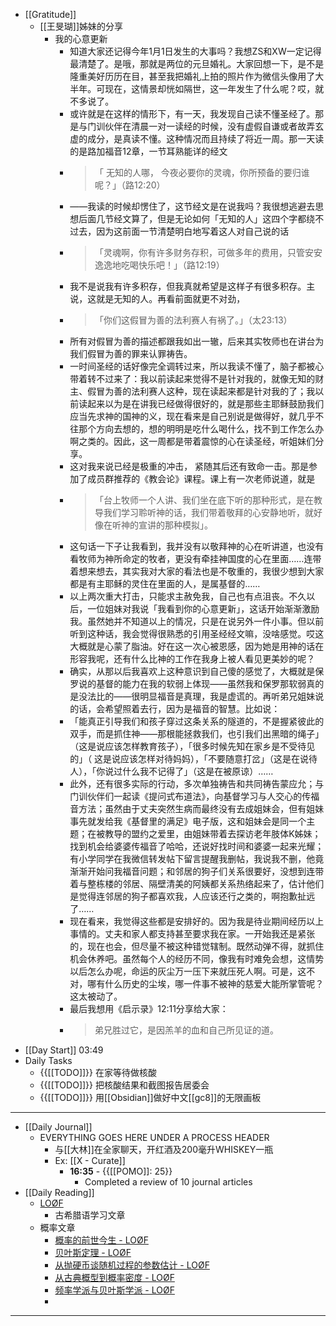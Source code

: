 - [[Gratitude]]
    - [[王旻瑚]]姊妹的分享
        - 我的心意更新
            - 知道大家还记得今年1月1日发生的大事吗？我想ZS和XW一定记得最清楚了。是哦，那就是两位的元旦婚礼。大家回想一下，是不是隆重美好历历在目，甚至我把婚礼上拍的照片作为微信头像用了大半年。可现在，这情景却恍如隔世，这一年发生了什么呢？哎，就不多说了。
            - 或许就是在这样的情形下，有一天，我发现自己读不懂圣经了。那是与门训伙伴在清晨一对一读经的时候，没有虚假自谦或者故弄玄虚的成分，是真读不懂。这种情况而且持续了将近一周。那一天读的是路加福音12章，一节耳熟能详的经文
            - > 「 无知的人哪， 今夜必要你的灵魂，你所预备的要归谁呢？」（路12:20）
            - ——我读的时候却愣住了，这节经文是在说我吗？我很想逃避去思想后面几节经文算了，但是无论如何「无知的人」这四个字都绕不过去，因为这前面一节清楚明白地写着这人对自己说的话
            - > 「灵魂啊，你有许多财务存积，可做多年的费用，只管安安逸逸地吃喝快乐吧！」（路12:19）
            - 我不是说我有许多积存，但我真就希望是这样子有很多积存。主说，这就是无知的人。再看前面就更不对劲，
            - > 「你们这假冒为善的法利赛人有祸了。」（太23:13）
            - 所有对假冒为善的描述都跟我如出一辙，后来其实牧师也在讲台为我们假冒为善的罪来认罪祷告。
            - 一时间圣经的话好像完全调转过来，所以我读不懂了，脑子都被心带着转不过来了：我以前读起来觉得不是针对我的，就像无知的财主、假冒为善的法利赛人这种，现在读起来都是针对我的了；我以前读起来以为是在讲我已经做得很好的，就是那些主耶稣鼓励我们应当先求神的国神的义，现在看来是自己别说是做得好，就几乎不往那个方向去想的，想的明明是吃什么喝什么，找不到工作怎么办啊之类的。因此，这一周都是带着震惊的心在读圣经，听姐妹们分享。
            - 这对我来说已经是极重的冲击， 紧随其后还有致命一击。那是参加了成员群推荐的《教会论》课程。课上有一次老师说道，就是
            - > 「台上牧师一个人讲、我们坐在底下听的那种形式，是在教导我们学习聆听神的话，我们带着敬拜的心安静地听，就好像在听神的宣讲的那种模拟」。
            - 这句话一下子让我看到，我并没有以敬拜神的心在听讲道，也没有看牧师为神所命定的牧者，更没有牵挂神国度的心在里面……连带着想来想去，其实我对大家的看法也是不敬重的，我很少想到大家都是有主耶稣的灵住在里面的人，是属基督的……
            - 以上两次重大打击，只能求主赦免我，自己也有点沮丧。不久以后，一位姐妹对我说「我看到你的心意更新」，这话开始渐渐激励我。虽然她并不知道以上的情况，只是在说另外一件小事。但以前听到这种话，我会觉得很熟悉的引用圣经经文嘛，没啥感觉。哎这大概就是心蒙了脂油。好在这一次心被恩感，因为她是用神的话在形容我呢，还有什么比神的工作在我身上被人看见更美妙的呢？
            - 确实，从那以后我喜欢上这种意识到自己傻的感觉了，大概就是保罗说的基督的能力在我的软弱上体现——虽然我和保罗那软弱真的是没法比的——很明显福音是真理，我是虚谎的。再听弟兄姐妹说的话，会希望照着去行，因为是福音的智慧。比如说：
            - 「能真正引导我们和孩子穿过这条关系的隧道的，不是握紧彼此的双手，而是抓住神——那根能拯救我们，也引我们出黑暗的绳子」（这是说应该怎样教育孩子），「很多时候先知在家乡是不受待见的」（ 这是说应该怎样对待妈妈），「不要随意打岔」（这是在说待人），「你说过什么我不记得了」（这是在被原谅）……
            - 此外，还有很多实际的行动，多次单独祷告和共同祷告蒙应允；与门训伙伴们一起读《提问式布道法》，向基督学习与人交心的传福音方法；虽然由于丈夫突然生病而最终没有去成姐妹会，但有姐妹事先就发给我《基督里的满足》电子版，这和姐妹会是同一个主题；在被教导的盟约之爱里，由姐妹带着去探访老年肢体K姊妹；找到机会给婆婆传福音了哈哈，还说好找时间和婆婆一起来光耀；有小学同学在我微信转发帖下留言提醒我删帖，我说我不删，他竟渐渐开始问我福音问题；和邻居的狗子们关系很要好，没想到连带着与整栋楼的邻居、隔壁清美的阿姨都关系热络起来了，估计他们是觉得连邻居的狗子都喜欢我，人应该还行之类的，啊抱歉扯远了……
            - 现在看来，我觉得这些都是安排好的。因为我是待业期间经历以上事情的。丈夫和家人都支持甚至要求我在家。一开始我还是紧张的，现在也会，但尽量不被这种错觉辖制。既然动弹不得，就抓住机会休养吧。虽然每个人的经历不同，像我有时难免会想，这情势以后怎么办呢，命运的灰尘万一压下来就压死人啊。可是，这不对，哪有什么历史的尘埃，哪一件事不被神的慈爱大能所掌管呢？这太被动了。
            - 最后我想用《启示录》12:11分享给大家：
            - > 弟兄胜过它，是因羔羊的血和自己所见证的道。
- [[Day Start]] 03:49
- Daily Tasks
    - {{[[TODO]]}} 在家等待做核酸
    - {{[[TODO]]}} 把核酸结果和截图报告居委会
    - {{[[TODO]]}} 用[[Obsidian]]做好中文[[gc8]]的无限画板
- ---
- [[Daily Journal]] 
    - EVERYTHING GOES HERE UNDER A PROCESS HEADER
        - 与[[大林]]在全家聊天，开红酒及200毫升WHISKEY一瓶
        - Ex: [[X - Curate]]
            - **16:35** - {{[[POMO]]: 25}}
                -  Completed a review of 10 journal articles
- [[Daily Reading]]
    - [LOØF](https://loof.ca/#%E5%8D%9A%E5%AE%A2)
        - 古希腊语学习文章
    - 概率文章
        - [概率的前世今生 - LOØF](https://loof.ca/blog/probability/what-is-probability/)
        - [贝叶斯定理 - LOØF](https://loof.ca/blog/probability/bayes-theorem/)
        - [从抛硬币谈随机过程的参数估计 - LOØF](https://loof.ca/blog/probability/param-estimate-with-bayes/)
        - [从古典概型到概率密度 - LOØF](https://loof.ca/blog/probability/zero-probability/)
        - [频率学派与贝叶斯学派 - LOØF](https://loof.ca/blog/probability/frequentist-vs-bayesian/)
        - 
- ---
